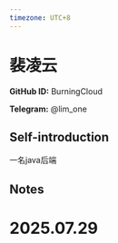 ```yaml
---
timezone: UTC+8
---
```


# 裴凌云

**GitHub ID:** BurningCloud

**Telegram:** @lim_one

## Self-introduction

一名java后端

## Notes

<!-- Content_START -->

# 2025.07.29


<!-- Content_END -->
